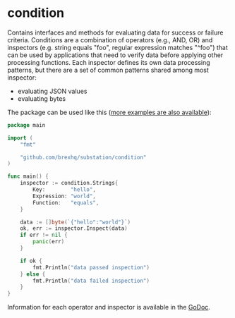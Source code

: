# condition

Contains interfaces and methods for evaluating data for success or failure criteria. Conditions are a combination of operators (e.g., AND, OR) and inspectors (e.g. string equals "foo", regular expression matches "^foo") that can be used by applications that need to verify data before applying other processing functions. Each inspector defines its own data processing patterns, but there are a set of common patterns shared among most inspector:
- evaluating JSON values
- evaluating bytes

The package can be used like this ([more examples are also available](/examples/condition/)):

```go
package main

import (
	"fmt"

	"github.com/brexhq/substation/condition"
)

func main() {
	inspector := condition.Strings{
		Key:        "hello",
		Expression: "world",
		Function:   "equals",
	}

	data := []byte(`{"hello":"world"}`)
	ok, err := inspector.Inspect(data)
	if err != nil {
		panic(err)
	}

	if ok {
		fmt.Println("data passed inspection")
	} else {
		fmt.Println("data failed inspection")
	}
}
```

Information for each operator and inspector is available in the [GoDoc](https://pkg.go.dev/github.com/brexhq/substation/condition).
